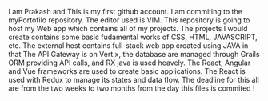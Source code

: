 I am Prakash and This is my first github account. I am commiting to the myPortofilo repository. The editor used is VIM. This repository is going to host my Web app which contains all of my projects. The projects I would create contains some basic fudamental works of CSS, HTML, JAVASCRIPT, etc. The external host contains full-stack web app created using JAVA in that The API Gateway is on Vert.x, the database are managed through Grails ORM providing API calls, and RX java is used heavely. The React, Angular and Vue frameworks are used to create basic applications. The React is used with Redux to manage its states and data flow. The deadline for this all are from the two weeks to two months from the day this files is commited !
